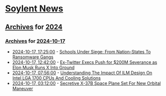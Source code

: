 # [Soylent News](../../../README.md)

## [Archives](../../index.md) for [2024](../index.md)

### [Archives](../../index.md) for [2024-10-17](index.md)

* [2024-10-17, 17:25:00](https://soylentnews.org/article.pl?sid=24/10/15/077236&from=rss) - [Schools Under Siege: From Nation-States To Ransomware Gangs ](https://soylentnews.org/article.pl?sid=24/10/15/077236&from=rss)
* [2024-10-17, 12:42:00](https://soylentnews.org/article.pl?sid=24/10/15/072252&from=rss) - [Ex-Twitter Execs Push for $200M Severance as Elon Musk Runs X Into Ground](https://soylentnews.org/article.pl?sid=24/10/15/072252&from=rss)
* [2024-10-17, 07:56:00](https://soylentnews.org/article.pl?sid=24/10/15/0658202&from=rss) - [Understanding The Impact Of ILM Design On Intel LGA 1700 CPUs And Cooling Solutions](https://soylentnews.org/article.pl?sid=24/10/15/0658202&from=rss)
* [2024-10-17, 03:12:00](https://soylentnews.org/article.pl?sid=24/10/15/0653245&from=rss) - [Secretive X-37B Space Plane Set For New Orbital Maneuver](https://soylentnews.org/article.pl?sid=24/10/15/0653245&from=rss)
